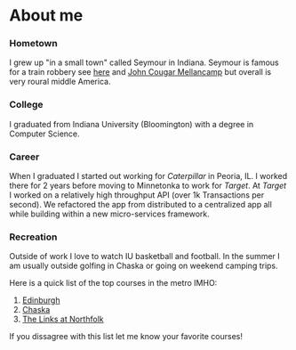 # About me

### Hometown
I grew up "in a small town" called Seymour in Indiana. Seymour is famous for a train robbery see [here](https://en.wikipedia.org/wiki/Reno_Gang) and [John Cougar Mellancamp](https://en.wikipedia.org/wiki/John_Mellencamp) but overall is very roural middle America. 
### College
I graduated from Indiana University (Bloomington) with a degree in Computer Science.
### Career
When I graduated I started out working for _Caterpillar_ in Peoria, IL. I worked there for 2 years before moving to Minnetonka to work for _Target_. At _Target_ I worked on a relatively high throughput API (over 1k Transactions per second). We refactored the app from distributed to a centralized app all while building within a new micro-services framework. 

### Recreation
Outside of work I love to watch IU basketball and football. In the summer I am usually outside golfing in Chaska or going on weekend camping trips. 

Here is a quick list of the top courses in the metro IMHO:
1. [Edinburgh](http://www.edinburghusa.com/)
2. [Chaska](http://www.chaskatowncourse.com/)
3. [The Links at Northfolk](http://www.golfthelinks.com/)

If you dissagree with this list let me know your favorite courses!
